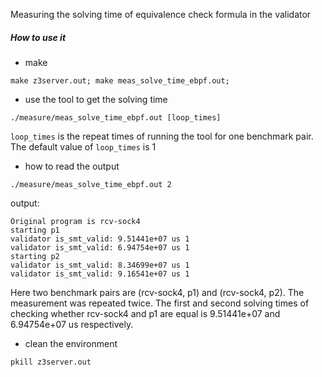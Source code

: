 Measuring the solving time of equivalence check formula in the validator

##### How to use it
* make
```
make z3server.out; make meas_solve_time_ebpf.out;
```

* use the tool to get the solving time
```
./measure/meas_solve_time_ebpf.out [loop_times]
```
`loop_times` is the repeat times of running the tool for one benchmark pair. The default value of `loop_times` is 1

* how to read the output
```
./measure/meas_solve_time_ebpf.out 2
```
output:
```
Original program is rcv-sock4
starting p1
validator is_smt_valid: 9.51441e+07 us 1
validator is_smt_valid: 6.94754e+07 us 1
starting p2
validator is_smt_valid: 8.34699e+07 us 1
validator is_smt_valid: 9.16541e+07 us 1
```
Here two benchmark pairs are (rcv-sock4, p1) and (rcv-sock4, p2). The measurement was repeated twice. The first and second solving times of checking whether rcv-sock4 and p1 are equal is 9.51441e+07 and 6.94754e+07 us respectively.

* clean the environment
```
pkill z3server.out
```
